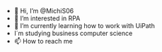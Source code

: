 - 👋 Hi, I’m @MichiS06
- 👀 I’m interested in RPA
- 🌱 I’m currently learning how to work with UiPath
- I´m studying business computer science
- 📫 How to reach me 

<!---
MichiS06/MichiS06 is a ✨ special ✨ repository because its `README.md` (this file) appears on your GitHub profile.
You can click the Preview link to take a look at your changes.
--->
